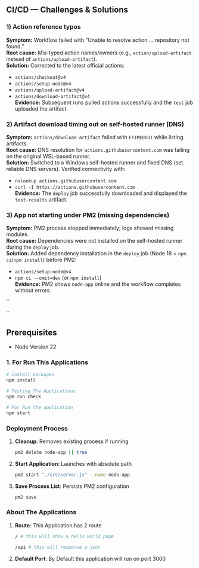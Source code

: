 ## CI/CD — Challenges & Solutions

### 1) Action reference typos

**Symptom:** Workflow failed with “Unable to resolve action … repository not found.”  
**Root cause:** Mis-typed action names/owners (e.g., `action/upload-artifact` instead of `actions/upload-artifact`).  
**Solution:** Corrected to the latest official actions:

- `actions/checkout@v4`
- `actions/setup-node@v4`
- `actions/upload-artifact@v4`
- `actions/download-artifact@v4`  
  **Evidence:** Subsequent runs pulled actions successfully and the `test` job uploaded the artifact.

### 2) Artifact download timing out on self-hosted runner (DNS)

**Symptom:** `actions/download-artifact` failed with `ETIMEDOUT` while listing artifacts.  
**Root cause:** DNS resolution for `actions.githubusercontent.com` was failing on the original WSL-based runner.  
**Solution:** Switched to a Windows self-hosted runner and fixed DNS (set reliable DNS servers). Verified connectivity with:

- `nslookup actions.githubusercontent.com`
- `curl -I https://actions.githubusercontent.com`  
  **Evidence:** The `deploy` job successfully downloaded and displayed the `test-results` artifact.

### 3) App not starting under PM2 (missing dependencies)

**Symptom:** PM2 process stopped immediately; logs showed missing modules.  
**Root cause:** Dependencies were not installed on the self-hosted runner during the `deploy` job.  
**Solution:** Added dependency installation in the `deploy` job (Node 18 + `npm ci`/`npm install`) before PM2:

- `actions/setup-node@v4`
- `npm ci --omit=dev` (or `npm install`)  
  **Evidence:** PM2 shows `node-app` online and the workflow completes without errors.

``

``

## Prerequisites

- Node Version 22

### 1. For Run This Applications

```bash
# install packages
npm install

# Testing The Applications
npm run check

# For Run the application
npm start
```

### Deployment Process

1. **Cleanup**: Removes existing process if running

   ```bash
   pm2 delete node-app || true
   ```

2. **Start Application**: Launches with absolute path

   ```bash
   pm2 start "./src/server.js" --name node-app
   ```

3. **Save Process List**: Persists PM2 configuration
   ```bash
   pm2 save
   ```

### About The Applications

1. **Route**: This Application has 2 route

   ```bash
   / # this will show a hello world page
   ```

   ```bash
   /api # this will response a json
   ```

2. **Default Port**: By Default this application will run on port 3000
